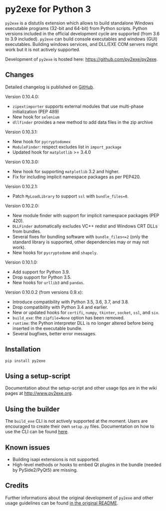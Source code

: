 py2exe for Python 3
===================

`py2exe` is a distutils extension which allows to build standalone
Windows executable programs (32-bit and 64-bit) from Python scripts.
Python versions included in the  official development cycle are supported
(from 3.6 to 3.9 included). `py2exe` can build console executables
and windows (GUI) executables. Building windows services, and DLL/EXE
COM servers might work but it is not actively supported.

Development of `py2exe` is hosted here:
https://github.com/py2exe/py2exe.


Changes
----------------------------

Detailed changelog is published on [GitHub](https://github.com/py2exe/py2exe/releases/).

Version 0.10.4.0:
- `zipextimporter` supports external modules that use multi-phase initialization (PEP 489)
- New hook for `selenium`
- `dllfinder` provides a new method to add data files in the zip archive

Version 0.10.3.1:
- New hook for `pycryptodomex`
- `ModuleFinder`: respect excludes list in `import_package`
- Updated hook for `matplotlib` >= 3.4.0

Version 0.10.3.0:
- New hook for supporting `matplotlib` 3.2 and higher.
- Fix for including implicit namespace packages as per PEP420.

Version 0.10.2.1:
- Patch `MyLoadLibrary` to support `ssl` with `bundle_files=0`.

Version 0.10.2.0:
- New module finder with support for implicit namespace packages (PEP 420).
- `DLLFinder` automatically excludes VC++ redist and Windows CRT DLLs from bundles.
- Several fixes for bundling software with `bundle_files<=2` (only the standard library
  is supported, other dependencies may or may not work).
- New hooks for `pycryptodome` and `shapely`.

Version 0.10.1.0:
- Add support for Python 3.9.
- Drop support for Python 3.5.
- New hooks for `urllib3` and `pandas`.

Version 0.10.0.2 (from versions 0.9.x):
- Introduce compatibility with Python 3.5, 3.6, 3.7, and 3.8.
- Drop compatibility with Python 3.4 and earlier.
- New or updated hooks for `certifi`, `numpy`, `tkinter`, `socket`,
`ssl`, and `six`.
- `build_exe`: the `zipfile=None` option has been removed.
- `runtime`: the Python interpreter DLL is no longer altered before
being inserted in the executable bundle.
- Several bugfixes, better error messages.


Installation
------------

```pip install py2exe```


Using a setup-script
--------------------

Documentation about the setup-script and other usage tips are in the
wiki pages at http://www.py2exe.org.


Using the builder
-----------------

The `build_exe` CLI is not actively supported at the moment. Users are
encouraged to create their own `setup.py` files. Documentation
on how to use the CLI can be found [here](https://github.com/py2exe/py2exe/blob/master/README_ORIGINAL.rst).


Known issues
------------

- Building isapi extensions is not supported.
- High-level methods or hooks to embed Qt plugins in the bundle (needed by
PySide2/PyQt5) are missing.


Credits
--------

Further informations about the original development of `py2exe` and other
usage guidelines can be found [in the original README](https://github.com/py2exe/py2exe/blob/master/README_ORIGINAL.rst).